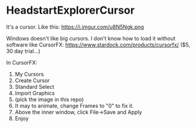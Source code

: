 # HeadstartExplorerCursor

It's a cursor.  Like this: https://i.imgur.com/u8N5Ngk.png

Windows doesn't like big cursors.  I don't know how to load it without software like CursorFX: https://www.stardock.com/products/cursorfx/ ($5, 30 day trial...)

In CursorFX:
1. My Cursors
2. Create Cursor
3. Standard Select
4. Import Graphics
5. (pick the image in this repo)
6. It may to animate, change Frames to "0" to fix it.
7. Above the inner window, click File->Save and Apply
8. Enjoy
